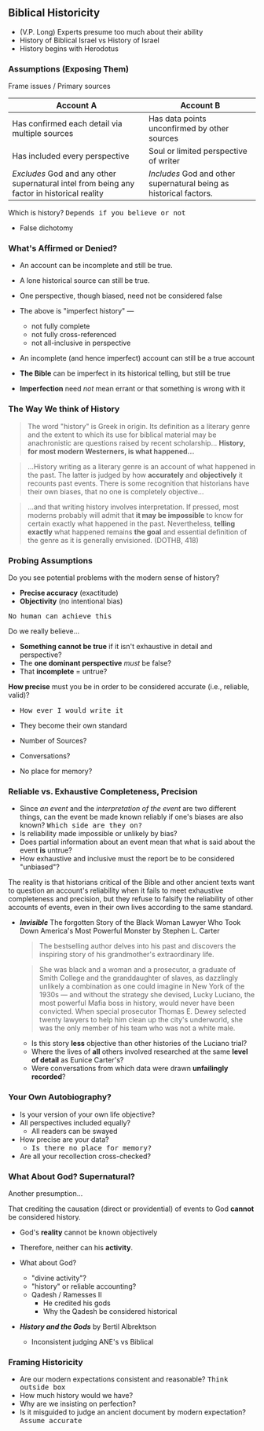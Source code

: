 ---
---

## Biblical Historicity

- (V.P. Long) Experts presume too much about their ability
- History of Biblical Israel vs History of Israel
- History begins with Herodotus

### Assumptions (Exposing Them)

Frame issues / Primary sources

Account A | Account B
--- | ---
Has confirmed each detail via multiple sources | Has data points unconfirmed by other sources
Has included every perspective | Soul or limited perspective of writer
_Excludes_ God and any other supernatural intel from being any factor in historical reality |_Includes_ God and other supernatural being as historical factors.

Which is history? <samp>Depends if you believe or not</samp>
- False dichotomy

### What's Affirmed or Denied?

- An account can be incomplete and still be true.
- A lone historical source can still be true.
- One perspective, though biased, need not be considered false

- The above is "imperfect history" &mdash;
  - not fully complete
  - not fully cross-referenced
  - not all-inclusive in perspective

- An incomplete (and hence imperfect) account can still be a true account
- **The Bible** can be imperfect in its historical telling, but still be true
- **Imperfection** need _not_ mean errant or that something is wrong with it

### The Way We think of History

> The word "history" is Greek in origin. Its definition as a literary genre and the extent to which its use for biblical material may be anachronistic are questions raised by recent scholarship... **History, for most modern Westerners, is what happened...**

> ...History writing as a literary genre is an account of what happened in the past. The latter is judged by how **accurately** and **objectively** it recounts past events. There is some recognition that historians have their own biases, that no one is completely objective...

> ...and that writing history involves interpretation. If pressed, most moderns probably will admit that **it may be impossible** to know for certain exactly what happened in the past. Nevertheless, **telling exactly** what happened remains **the goal** and essential definition of the genre as it is generally envisioned. (DOTHB, 418)

### Probing Assumptions

Do you see potential problems with the modern sense of history?

- **Precise accuracy** (exactitude)
- **Objectivity** (no intentional bias)

<samp>No human can achieve this</samp>

Do we really believe...
- **Something cannot be true** if it isn't exhaustive in detail and perspective?
- The **one dominant perspective** _must_ be false?
- That **incomplete** = untrue?

**How precise** must you be in order to be considered accurate (i.e., reliable, valid)?
- <samp>How ever I would write it</samp>
- They become their own standard

- Number of Sources?
- Conversations?
- No place for memory?

### Reliable vs. Exhaustive Completeness, Precision

- Since _an event_ and the _interpretation of the event_ are two different things, can the event be made known reliably if one's biases are also known? <samp>Which side are they on?</samp>
- Is reliability made impossible or unlikely by bias?
- Does partial information about an event mean that what is said about the event **is** untrue?
- How exhaustive and inclusive must the report be to be considered "unbiased"?

The reality is that historians critical of the Bible and other ancient texts want to question an account's reliability when it fails to meet exhaustive completeness and precision, but they refuse to falsify the reliability of other accounts of events, even in their own lives according to the same standard.

- ___Invisible___ The forgotten Story of the Black Woman Lawyer Who Took Down America's Most Powerful Monster by Stephen L. Carter

  > The bestselling author delves into his past and discovers the inspiring story of his grandmother's extraordinary life.

  > She was black and a woman and a prosecutor, a graduate of Smith College and the granddaughter of slaves, as dazzlingly unlikely a combination as one could imagine in New York of the 1930s &mdash; and without the strategy she devised, Lucky Luciano, the most powerful Mafia boss in history, would never have been convicted. When special prosecutor Thomas E. Dewey selected twenty lawyers to help him clean up the city's underworld, she was the only member of his team who was not a white male.

  - Is this story __less__ objective than other histories of the Luciano trial?
  - Where the lives of __all__ others involved researched at the same __level of detail__ as Eunice Carter's?
  - Were conversations from which data were drawn **unfailingly recorded**?

### Your Own Autobiography?

- Is your version of your own life objective?
- All perspectives included equally?
  - All readers can be swayed
- How precise are your data?
  - <samp>Is there no place for memory?</samp>
- Are all your recollection cross-checked?

### What About God? Supernatural?

Another presumption...

That crediting the causation (direct or providential) of events to God __cannot__ be considered history.

- God's __reality__ cannot be known objectively
- Therefore, neither can his __activity__.

- What about God?
  - "divine activity"?
  - "history" or reliable accounting?
  - Qadesh / Ramesses II
    - He credited his gods
    - Why the Qadesh be considered historical

- ___History and the Gods___ by Bertil Albrektson
  - Inconsistent judging ANE's vs Biblical

### Framing Historicity

- Are our modern expectations consistent and reasonable? <samp>Think outside box</samp>
- How much history would we have?
- Why are we insisting on perfection?
- Is it misguided to judge an ancient document by modern expectation? <samp>Assume accurate</samp>